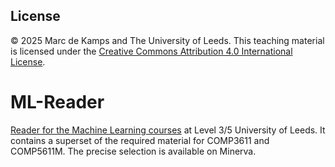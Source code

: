 ## License

© 2025 Marc de Kamps and The University of Leeds. 
This teaching material is licensed under the [Creative Commons Attribution 4.0 International License](https://creativecommons.org/licenses/by/4.0/).

# ML-Reader
[Reader for the Machine Learning courses](https://github.com/dekamps/ML-Reader/blob/main/ML.pdf) at Level 3/5 University of Leeds. It contains a superset of the required material for COMP3611 and COMP5611M. The precise selection is available on Minerva.

